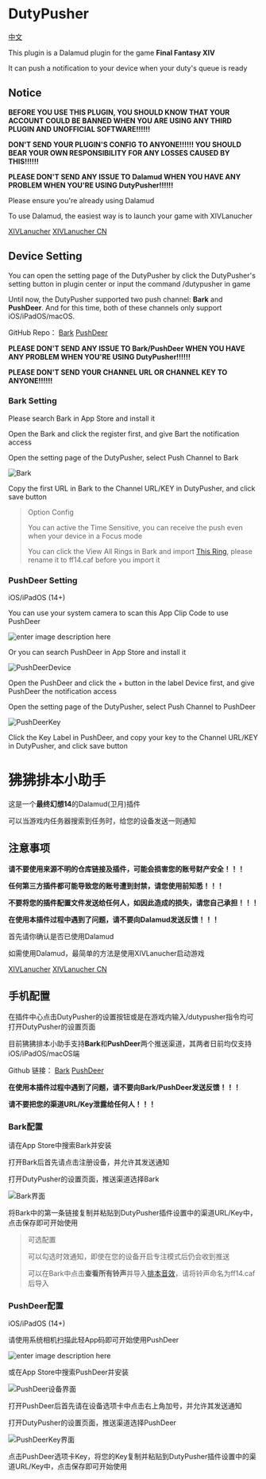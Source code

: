 # DutyPusher

[中文](#狒狒排本小助手)

This plugin is a Dalamud plugin for the game **Final Fantasy XIV**

It can push a notification to your device when your duty's queue is ready

## Notice

**BEFORE YOU USE THIS PLUGIN, YOU SHOULD KNOW THAT YOUR ACCOUNT COULD BE BANNED WHEN YOU ARE USING ANY THIRD PLUGIN AND UNOFFICIAL SOFTWARE!!!!!!**

**DON'T SEND YOUR PLUGIN'S CONFIG TO ANYONE!!!!!! YOU SHOULD BEAR YOUR OWN RESPONSIBILITY FOR ANY LOSSES CAUSED BY THIS!!!!!!**

**PLEASE DON'T SEND ANY ISSUE TO Dalamud WHEN YOU HAVE ANY PROBLEM WHEN YOU'RE USING DutyPusher!!!!!!**

Please ensure you're already using Dalamud

To use Dalamud, the easiest way is to launch your game with XIVLanucher

[XIVLanucher](https://goatcorp.github.io/)  [XIVLanucher CN](https://ottercorp.github.io/)

## Device Setting

You can open the setting page of the DutyPusher by click the DutyPusher's setting button in plugin center or input the command /dutypusher in game

Until now, the DutyPusher supported two push channel: **Bark** and **PushDeer**. And for this time, both of these channels only support iOS/iPadOS/macOS.

GitHub Repo： [Bark](https://github.com/Finb/Bark) [PushDeer](https://github.com/easychen/pushdeer)

**PLEASE DON'T SEND ANY ISSUE TO Bark/PushDeer WHEN YOU HAVE ANY PROBLEM WHEN YOU'RE USING DutyPusher!!!!!!**

**PLEASE DON'T SEND YOUR CHANNEL URL OR CHANNEL KEY TO ANYONE!!!!!!**

### Bark Setting

Please search Bark in App Store and install it

Open the Bark and click the register first, and give Bart the notification access

Open the setting page of the DutyPusher, select Push Channel to Bark

![Bark](https://github.com/MorCherlf/FFXIVDutyPusher/blob/master/Resources/img/bark.jpg?raw=true)

Copy the first URL in Bark to the Channel URL/KEY in DutyPusher, and click save button

> Option Config
>
> You can active the Time Sensitive, you can receive the push even when your device in a Focus mode 
>
> You can click the View All Rings in Bark and import [This Ring](https://github.com/MorCherlf/FFXIVDutyPusher/raw/master/Resources/ff14.caf), please rename it to ff14.caf before you import it

### PushDeer Setting

iOS/iPadOS (14+)

You can use your system camera to scan this App Clip Code to use PushDeer

![enter image description here](https://github.com/easychen/pushdeer/raw/main/doc/image/clipcode.png)

Or you can search PushDeer in App Store and install it

![PushDeerDevice](https://github.com/MorCherlf/FFXIVDutyPusher/blob/master/Resources/img/pushdeer-device.jpg?raw=true)

Open the PushDeer and click the + button in the label Device first, and give PushDeer the notification access

Open the setting page of the DutyPusher, select Push Channel to PushDeer

![PushDeerKey](https://github.com/MorCherlf/FFXIVDutyPusher/blob/master/Resources/img/pushdeer-key.jpg?raw=true)

Click the Key Label in PushDeer, and copy your key to the Channel URL/KEY in DutyPusher, and click save button

# 狒狒排本小助手

这是一个**最终幻想14**的Dalamud(卫月)插件

可以当游戏内任务器搜索到任务时，给您的设备发送一则通知

## 注意事项

**请不要使用来源不明的仓库链接及插件，可能会损害您的账号财产安全！！！**

**任何第三方插件都可能导致您的账号遭到封禁，请您使用前知悉！！！**

**不要将您的插件配置文件发送给任何人，如因此造成的损失，请您自己承担！！！**

**在使用本插件过程中遇到了问题，请不要向Dalamud发送反馈！！！**

首先请你确认是否已使用Dalamud 

如需使用Dalamud，最简单的方法是使用XIVLanucher启动游戏

[XIVLanucher](https://goatcorp.github.io/)  [XIVLanucher CN](https://ottercorp.github.io/)

## 手机配置

在插件中心点击DutyPusher的设置按钮或是在游戏内输入/dutypusher指令均可打开DutyPusher的设置页面

目前狒狒排本小助手支持**Bark**和**PushDeer**两个推送渠道，其两者日前均仅支持iOS/iPadOS/macOS端

Github 链接： [Bark](https://github.com/Finb/Bark) [PushDeer](https://github.com/easychen/pushdeer)

**在使用本插件过程中遇到了问题，请不要向Bark/PushDeer发送反馈！！！**

**请不要把您的渠道URL/Key泄露给任何人！！！**

### Bark配置

请在App Store中搜索Bark并安装 

打开Bark后首先请点击注册设备，并允许其发送通知

打开DutyPusher的设置页面，推送渠道选择Bark

![Bark界面](https://github.com/MorCherlf/FFXIVDutyPusher/blob/master/Resources/img/bark.jpg?raw=true)

将Bark中的第一条链接复制并粘贴到DutyPusher插件设置中的渠道URL/Key中，点击保存即可开始使用

> 可选配置
>
> 可以勾选时效通知，即使在您的设备开启专注模式后仍会收到推送
>
> 可以在Bark中点击**查看所有铃声**并导入[排本音效](https://github.com/MorCherlf/FFXIVDutyPusher/raw/master/Resources/ff14.caf)，请将铃声命名为ff14.caf后导入

### PushDeer配置

iOS/iPadOS (14+)

请使用系统相机扫描此轻App码即可开始使用PushDeer

![enter image description here](https://github.com/easychen/pushdeer/raw/main/doc/image/clipcode.png)

或在App Store中搜索PushDeer并安装

![PushDeer设备界面](https://github.com/MorCherlf/FFXIVDutyPusher/blob/master/Resources/img/pushdeer-device.jpg?raw=true)

打开PushDeer后首先请在设备选项卡中点击右上角加号，并允许其发送通知

打开DutyPusher的设置页面，推送渠道选择PushDeer

![PushDeerKey界面](https://github.com/MorCherlf/FFXIVDutyPusher/blob/master/Resources/img/pushdeer-key.jpg?raw=true)

点击PushDeer选项卡Key，将您的Key复制并粘贴到DutyPusher插件设置中的渠道URL/Key中，点击保存即可开始使用
